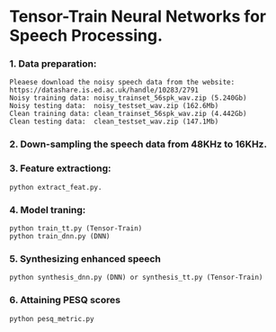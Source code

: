 # Tensor-Train Neural Networks for Speech Processing. 

### 1. Data preparation: 
```
Pleaese download the noisy speech data from the website: https://datashare.is.ed.ac.uk/handle/10283/2791 
Noisy training data: noisy_trainset_56spk_wav.zip (5.240Gb)
Noisy testing data:  noisy_testset_wav.zip (162.6Mb)
Clean training data: clean_trainset_56spk_wav.zip (4.442Gb)
Clean testing data:  clean_testset_wav.zip (147.1Mb)
```

### 2. Down-sampling the speech data from 48KHz to 16KHz. 

### 3. Feature extractiong: 
```
python extract_feat.py. 
```

### 4. Model traning: 
```
python train_tt.py (Tensor-Train) 
python train_dnn.py (DNN)
```

### 5. Synthesizing enhanced speech
```
python synthesis_dnn.py (DNN) or synthesis_tt.py (Tensor-Train)
```

### 6. Attaining PESQ scores
```
python pesq_metric.py 
```
